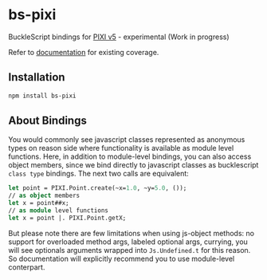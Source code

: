 # bs-pixi
BuckleScript bindings for [PIXI v5](https://github.com/pixijs) - experimental (Work in progress)

Refer to [documentation](https://ambientlight.github.io/bs-pixi) for existing coverage.

## Installation

```bash
npm install bs-pixi
```

## About Bindings

You would commonly see javascript classes represented as anonymous types on reason side where functionality is available as module level functions. Here, in addition to module-level bindings, you can also access object members, since we bind directly to javascript classes as bucklescript `class type` bindings. The next two calls are equivalent:

```ocaml
let point = PIXI.Point.create(~x=1.0, ~y=5.0, ());
// as object members
let x = point##x;
// as module level functions
let x = point |. PIXI.Point.getX;
```

But please note there are few limitations when using js-object methods: no support for overloaded method args, labeled optional args, currying, you will  see optionals arguments wrapped into `Js.Undefined.t` for this reason. So documentation will explicitly recommend you to use module-level conterpart.